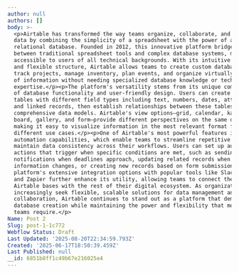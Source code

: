 ```yaml
---
author: null
authors: []
body: >-
  <p>Airtable has transformed the way teams organize, collaborate, and manage
  data by combining the simplicity of a spreadsheet with the power of a
  relational database. Founded in 2012, this innovative platform bridges the gap
  between traditional spreadsheet tools and complex database systems, making it
  accessible to users of all technical backgrounds. With its intuitive interface
  and flexible structure, Airtable allows teams to create custom databases,
  track projects, manage inventory, plan events, and organize virtually any type
  of information without needing specialized database knowledge or technical
  expertise.</p><p>The platform's versatility stems from its unique combination
  of database functionality and user-friendly design. Users can create multiple
  tables with different field types including text, numbers, dates, attachments,
  and linked records, then establish relationships between these tables to build
  comprehensive data models. Airtable's view options—grid, calendar, kanban
  board, gallery, and form—provide different perspectives on the same data,
  making it easy to visualize information in the most relevant format for
  different use cases.</p><p>One of Airtable's most powerful features is its
  automation capabilities, which enable teams to streamline repetitive tasks and
  maintain data consistency across their workflows. Users can set up automated
  actions that trigger when specific conditions are met, such as sending
  notifications when deadlines approach, updating related records when
  information changes, or creating new records based on form submissions. The
  platform's extensive integration options with popular tools like Slack, Gmail,
  and Zapier further enhance its utility, allowing teams to connect their
  Airtable bases with the rest of their digital ecosystem. As organizations
  increasingly seek flexible, scalable solutions for data management and team
  collaboration, Airtable continues to stand out as a platform that democratizes
  database creation while maintaining the power and flexibility that modern
  teams require.</p>
Name: Post 2
Slug: post-1-1c772
Webflow Status: Draft
Last Updated: '2025-08-20T22:34:59.793Z'
Created: '2025-06-17T18:50:39.459Z'
Last Published: null
__id: 6851b8ff1c49b67e216025e4
---
```



